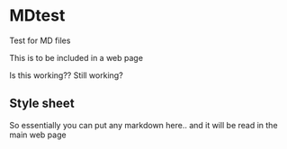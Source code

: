 # MDtest
Test for MD files

This is to be included in a web page

Is this working??
Still working?

## Style sheet

So essentially you can put any markdown here.. and it will be read in the main web page
